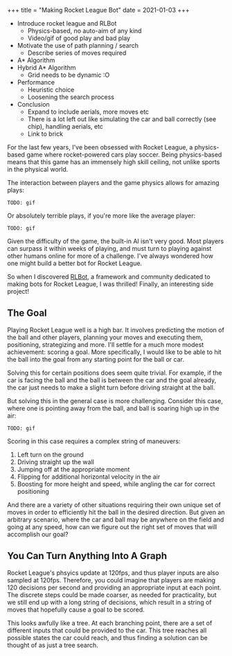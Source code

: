 +++
title = "Making Rocket League Bot"
date = 2021-01-03
+++

- Introduce rocket league and RLBot
  - Physics-based, no auto-aim of any kind
  - Video/gif of good play and bad play
- Motivate the use of path planning / search
  - Describe series of moves required
- A\* Algorithm
- Hybrid A\* Algorithm
  - Grid needs to be dynamic :O
- Performance
  - Heuristic choice
  - Loosening the search process
- Conclusion
  - Expand to include aerials, more moves etc
  - There is a lot left out like simulating the car and ball correctly (see
    chip), handling aerials, etc
  - Link to brick

For the last few years, I've been obsessed with Rocket League, a physics-based
game where rocket-powered cars play soccer. Being physics-based means that this
game has an immensely high skill ceiling, not unlike sports in the physical
world.

The interaction between players and the game physics allows for amazing plays:

    TODO: gif

Or absolutely terrible plays, if you're more like the average player:

    TODO: gif

Given the difficulty of the game, the built-in AI isn't very good. Most
players can surpass it within weeks of playing, and must turn to playing against
other humans online for more of a challenge. I've always wondered how one might
build a better bot for Rocket League.

So when I discovered [RLBot](https://rlbot.org/), a framework and community
dedicated to making bots for Rocket League, I was thrilled! Finally, an
interesting side project!

## The Goal

Playing Rocket League well is a high bar. It involves predicting the motion of
the ball and other players, planning your moves and executing them,
positioning, strategizing and more. I'll settle for a much more modest
achievement: scoring a goal. More specifically, I would like to be able to hit
the ball into the goal from any starting point for the ball or car.

Solving this for certain positions does seem quite trivial. For example, if the
car is facing the ball and the ball is between the car and the goal already,
the car just needs to make a slight turn before driving straight at the ball.

But solving this in the general case is more challenging. Consider this case,
where one is pointing away from the ball, and ball is soaring high up in the air:

    TODO: gif

Scoring in this case requires a complex string of maneuvers:

1. Left turn on the ground
2. Driving straight up the wall
3. Jumping off at the appropriate moment
4. Flipping for additional horizontal velocity in the air
5. Boosting for more height and speed, while angling the car for correct
   positioning

And there are a variety of other situations requiring their own unique set of
moves in order to efficiently hit the ball in the desired direction. But given
an arbitrary scenario, where the car and ball may be anywhere on the field and
going at any speed, how can we figure out the right set of moves that will
accomplish our goal?

## You Can Turn Anything Into A Graph

Rocket League's phsyics update at 120fps, and thus player inputs are also
sampled at 120fps. Therefore, you could imagine that players are making 120
decisions per second and providing an appropriate input at each point. The
discrete steps could be made coarser, as needed for practicality, but we still
end up with a long string of decisions, which result in a string of moves that
hopefully cause a goal to be scored.

This looks awfully like a tree. At each branching point, there are a set of
different inputs that could be provided to the car. This tree reaches all
possible states the car could reach, and thus finding a solution can be thought
of as just a tree search.
